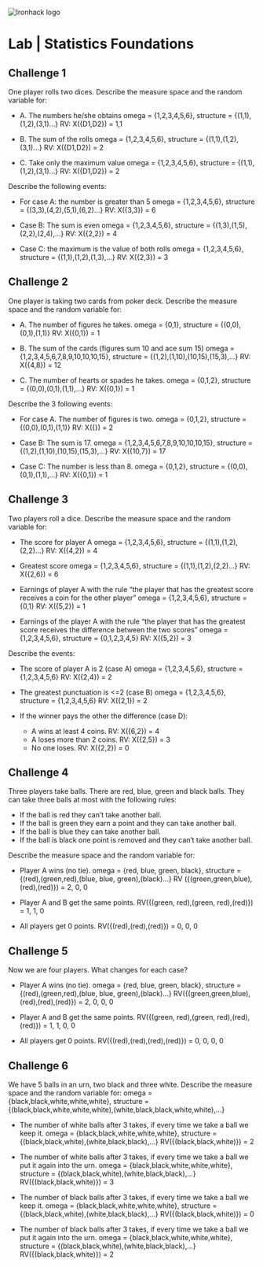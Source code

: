 ![Ironhack logo](https://i.imgur.com/1QgrNNw.png)

# Lab | Statistics Foundations

## Challenge 1
One player rolls two dices. Describe the measure space and the random variable for:
* A. The numbers he/she obtains
omega = {1,2,3,4,5,6}, structure = {(1,1),(1,2),(3,1)...}
RV: X({D1,D2}) = 1,1

* B. The sum of the rolls
omega = {1,2,3,4,5,6}, structure = {(1,1),(1,2),(3,1)...}
RV: X({D1,D2}) = 2

* C. Take only the maximum value
omega = {1,2,3,4,5,6}, structure = {(1,1),(1,2),(3,1)...}
RV: X({D1,D2}) = 2

Describe the following events:
* For case A: the number is greater than 5
omega = {1,2,3,4,5,6}, structure = {(3,3),(4,2),(5,1),(6,2)...}
RV: X({3,3}) = 6 

* Case B: The sum is even
omega = {1,2,3,4,5,6}, structure = {(1,3),(1,5),(2,2),(2,4),...}
RV: X({2,2}) = 4
* Case C: the maximum is the value of both rolls
omega = {1,2,3,4,5,6}, structure = {(1,1),(1,2),(1,3),...}
RV: X({2,3}) = 3 


## Challenge 2
One player is taking two cards from poker deck. Describe the measure space and the random variable for:
* A. The number of figures he takes.
omega = {0,1}, structure = {(0,0),(0,1),(1,1)}
RV: X({0,1}) = 1

* B. The sum of the cards (figures sum 10 and ace sum 15)
omega = {1,2,3,4,5,6,7,8,9,10,10,10,15}, structure = {(1,2),(1,10),(10,15),(15,3),...}
RV: X({4,8}) = 12

* C. The number of hearts or spades he takes.
omega = {0,1,2}, structure = {(0,0),(0,1),(1,1),...}
RV: X({0,1}) = 1

Describe the 3 following events:
* For case A. The number of figures is two.
omega = {0,1,2}, structure = {(0,0),(0,1),(1,1)}
RV: X({}) = 2

* Case B: The sum is 17.
omega = {1,2,3,4,5,6,7,8,9,10,10,10,15}, structure = {(1,2),(1,10),(10,15),(15,3),...}
RV: X({10,7}) = 17

* Case C: The number is less than 8.
omega = {0,1,2}, structure = {(0,0),(0,1),(1,1),...}
RV: X({0,1}) = 1


## Challenge 3
Two players roll a dice. Describe the measure space and the random variable for:
* The score for player A
omega = {1,2,3,4,5,6}, structure = {(1,1),(1,2),(2,2)...}
RV: X({4,2}) = 4

* Greatest score
omega = {1,2,3,4,5,6}, structure = {(1,1),(1,2),(2,2)...}
RV: X({2,6}) = 6

* Earnings of player A with the rule “the player that has the greatest score receives a coin for the other player”
omega = {1,2,3,4,5,6}, structure = {0,1}
RV: X({5,2}) = 1

* Earnings of the player A with the rule “the player that has the greatest score receives the difference between the two scores”
omega = {1,2,3,4,5,6}, structure = {0,1,2,3,4,5}
RV: X({5,2}) = 3

Describe the events:
* The score of player A is 2 (case A)
omega = {1,2,3,4,5,6}, structure = {1,2,3,4,5,6}
RV: X({2,4}) = 2

* The greatest punctuation is <=2 (case B)
omega = {1,2,3,4,5,6}, structure = {1,2,3,4,5,6}
RV: X({2,1}) = 2

* If the winner pays the other the difference (case D):
  * A wins at least 4 coins.
  RV: X({6,2}) = 4 
  * A loses more than 2 coins.
  RV: X({2,5}) = 3
  * No one loses.
  RV: X({2,2}) = 0
 

## Challenge 4
Three players take balls. There are red, blue, green and black balls. They can take three balls at most with the following rules:
* If the ball is red they can’t take another ball.
* If the ball is green they earn a point and they can take another ball.
* If the ball is blue they can take another ball.
* If the ball is black one point is removed and they can’t take another ball.

Describe the measure space and the random variable for:
* Player A wins (no tie).
omega = {red, blue, green, black}, structure = {(red),(green,red),(blue, blue, green),(black)...}
RV ({(green,green,blue),(red),(red)}) = 2, 0, 0 

* Player A and B get the same points.
RV({(green, red),(green, red),(red)}) = 1, 1, 0

* All players get 0 points.
RV({(red),(red),(red)}) = 0, 0, 0


## Challenge 5
Now we are four players. What changes for each case?

* Player A wins (no tie).
omega = {red, blue, green, black}, structure = {(red),(green,red),(blue, blue, green),(black)...}
RV({(green,green,blue),(red),(red),(red)}) = 2, 0, 0, 0

* Player A and B get the same points.
RV({(green, red),(green, red),(red),(red)}) = 1, 1, 0, 0

* All players get 0 points.
RV({(red),(red),(red),(red)}) = 0, 0, 0, 0


## Challenge 6
We have 5 balls in an urn, two black and three white. Describe the measure space and the random variable for:
omega = {black,black,white,white,white}, structure = {(black,black,white,white,white),(white,black,black,white,white),...}

* The number of white balls after 3 takes, if every time we take a ball we keep it.
omega = {black,black,white,white,white}, structure = {(black,black,white),(white,black,black),...}
RV({(black,black,white)}) = 2

* The number of white balls after 3 takes, if every time we take a ball we put it again into the urn.
omega = {black,black,white,white,white}, structure = {(black,black,white),(white,black,black),...}
RV({(black,black,white)}) = 3

* The number of black balls after 3 takes, if every time we take a ball we keep it.
omega = {black,black,white,white,white}, structure = {(black,black,white),(white,black,black),...}
RV({(black,black,white)}) = 0

* The number of black balls after 3 takes, if every time we take a ball we put it again into the urn.
omega = {black,black,white,white,white}, structure = {(black,black,white),(white,black,black),...}
RV({(black,black,white)}) = 2

